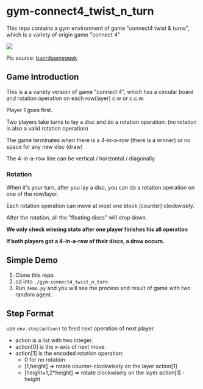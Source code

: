 # gym-connect4_twist_n_turn
This repo contains a gym environment of game "connect4 twist &amp; turns", which is a variety of origin game "connect 4"

![](/Users/yukai/Documents/Sinica_intern/connect4_twist/gym-connect4_twist_n_turn/prototype.jpg)

Pic source: [baordgamegeek](https://boardgamegeek.com/boardgame/199351/connect-4-twist-turn)

## Game Introduction

This is a a variety version of game "connect 4", which has a circular board and rotation operation on each row(layer) c.w or c.c.w.

Player 1 goes first.

Two players take turns to lay a disc and do a rotation operation. (no rotation is also a valid rotation operation)

The game terminates when there is a 4-in-a-row (there is a winner) or no space for any new disc (draw)

The 4-in-a-row line can be vertical / horizontal / diagonally

### Rotation 

When it's your turn, after you lay a disc, you can do a rotation operation on one of the row/layer.

Each rotation operation can move at most one block (counter) clockwisely.

After the rotation, all the "floating discs" will drop down.

**We only check winning state after one player finishes his all operation**

**If both players got a 4-in-a-row of their discs,  a draw occurs.**



## Simple Demo

1. Clone this repo
2. cd into `./gym-connect4_twist_n_turn`
3. Run `demo.py` and you will see the process and result of game with two random agent.



## Step Format

use `env.step(action)` to feed next operation of next player.

- action is a list with two integer. 
- action[0] is the x-axis of next move.
- action[1] is the encoded rotation operation:
  - 0 for no rotation
  - [1,height] => rotate counter-clockwisely on the layer action[1]
  - [height+1,2*height] => rotate clockwisely on the layer action[1] - height

